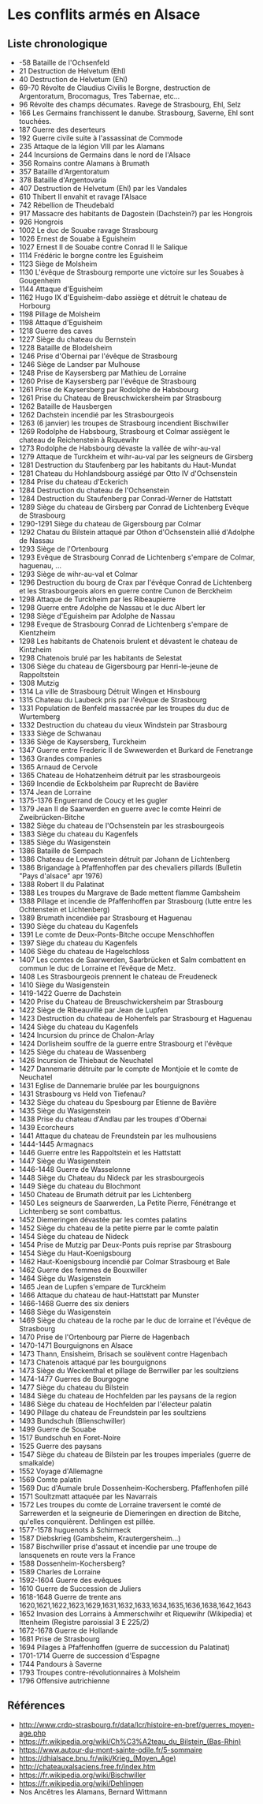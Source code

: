 # Les conflits armés en Alsace

## Liste chronologique

* -58 Bataille de l'Ochsenfeld
* 21 Destruction de Helvetum (Ehl)
* 40 Destruction de Helvetum (Ehl)
* 69-70 Révolte de Claudius Civilis le Borgne, destruction de Argentoratum, Brocomagus, Tres Tabernae, etc...
* 96 Révolte des champs décumates. Ravege de Strasbourg, Ehl, Selz
* 166 Les Germains franchissent le danube. Strasbourg, Saverne, Ehl sont touchées.
* 187 Guerre des deserteurs
* 192 Guerre civile suite à l'assassinat de Commode
* 235 Attaque de la légion VIII par les Alamans
* 244 Incursions de Germains dans le nord de l'Alsace
* 356 Romains contre Alamans à Brumath
* 357 Bataille d'Argentoratum
* 378 Bataille d'Argentovaria
* 407 Destruction de Helvetum (Ehl) par les Vandales
* 610 Thibert II envahit et ravage l'Alsace
* 742 Rébellion de Theudebald
* 917 Massacre des habitants de Dagostein (Dachstein?) par les Hongrois
* 926 Hongrois
* 1002 Le duc de Souabe ravage Strasbourg
* 1026 Ernest de Souabe à Eguisheim
* 1027 Ernest II de Souabe contre Conrad II le Salique
* 1114 Frédéric le borgne contre les Eguisheim
* 1123 Siège de Molsheim
* 1130 L'évêque de Strasbourg remporte une victoire sur les Souabes à Gougenheim
* 1144 Attaque d'Eguisheim
* 1162 Hugo IX d'Eguisheim-dabo assiège et détruit le chateau de Horbourg
* 1198 Pillage de Molsheim
* 1198 Attaque d'Eguisheim
* 1218 Guerre des caves
* 1227 Siège du chateau du Bernstein
* 1228 Bataille de Blodelsheim
* 1246 Prise d'Obernai par l'évêque de Strasbourg
* 1246 Siège de Landser par Mulhouse
* 1248 Prise de Kaysersberg par Mathieu de Lorraine
* 1260 Prise de Kaysersberg par l'évêque de Strasbourg
* 1261 Prise de Kaysersberg par Rodolphe de Habsbourg
* 1261 Prise du Chateau de Breuschwickersheim par Strasbourg
* 1262 Bataille de Hausbergen
* 1262 Dachstein incendié par les Strasbourgeois
* 1263 (6 janvier) les troupes de Strasbourg incendient Bischwiller
* 1269 Rodolphe de Habsbourg, Strasbourg et Colmar assiègent le chateau de Reichenstein à Riquewihr
* 1273 Rodolphe de Habsbourg dévaste la vallée de wihr-au-val
* 1279 Attaque de Turckheim et wihr-au-val par les seigneurs de Girsberg
* 1281 Destruction du Staufenberg par les habitants du Haut-Mundat
* 1281 Chateau du Hohlandsbourg assiégé par Otto IV d'Ochsenstein
* 1284 Prise du chateau d'Eckerich
* 1284 Destruction du chateau de l'Ochsenstein
* 1284 Destruction du Staufenberg par Conrad-Werner de Hattstatt
* 1289 Siège du chateau de Girsberg par Conrad de Lichtenberg Evèque de Strasbourg
* 1290-1291 Siège du chateau de Gigersbourg par Colmar
* 1292 Chatau du Bilstein attaqué par Othon d'Ochsenstein allié d'Adolphe de Nassau
* 1293 Siège de l'Ortenbourg
* 1293 Evêque de Strasbourg Conrad de Lichtenberg s'empare de Colmar, haguenau, ...
* 1293 Siège de wihr-au-val et Colmar
* 1296 Destruction du bourg de Crax par l'évêque Conrad de Lichtenberg et les Strasbourgeois alors en guerre contre Cunon de Berckheim
* 1298 Attaque de Turckheim par les Ribeaupierre
* 1298 Guerre entre Adolphe de Nassau et le duc Albert Ier
* 1298 Siège d'Eguisheim par Adolphe de Nassau
* 1298 Eveque de Strasbourg Conrad de Lichtenberg s'empare de Kientzheim
* 1298 Les habitants de Chatenois brulent et dévastent le chateau de Kintzheim
* 1298 Chatenois brulé par les habitants de Selestat
* 1306 Siège du chateau de Gigersbourg par Henri-le-jeune de Rappoltstein
* 1308 Mutzig 
* 1314 La ville de Strasbourg Détruit Wingen et Hinsbourg
* 1315 Chateau du Laubeck pris par l'évêque de Strasbourg
* 1331 Population de Benfeld massacrée par les troupes du duc de Wurtemberg
* 1332 Destruction du chateau du vieux Windstein par Strasbourg
* 1333 Siège de Schwanau
* 1336 Siège de Kaysersberg, Turckheim
* 1347 Guerre entre Frederic II de Swwewerden et Burkard de Fenetrange
* 1363 Grandes companies
* 1365 Arnaud de Cervole
* 1365 Chateau de Hohatzenheim détruit par les strasbourgeois
* 1369 Incendie de Eckbolsheim par Ruprecht de Bavière
* 1374 Jean de Lorraine
* 1375-1376 Enguerrand de Coucy et les gugler
* 1379 Jean II de Saarwerden en guerre avec le comte Heinri de Zweibrücken-Bitche
* 1382 Siège du chateau de l'Ochsenstein par les strasbourgeois
* 1383 Siège du chateau du Kagenfels
* 1385 Siège du Wasigenstein
* 1386 Bataille de Sempach
* 1386 Chateau de Loewenstein détruit par Johann de Lichtenberg
* 1386 Brigandage à Pfaffenhoffen par des chevaliers pillards (Bulletin "Pays d'alsace" apr 1976)
* 1388 Robert II du Palatinat
* 1388 Les troupes du Margrave de Bade mettent flamme Gambsheim
* 1388 Pillage et incendie de Pfaffenhoffen par Strasbourg (lutte entre les Ochtenstein et Lichtenberg)
* 1389 Brumath incendiée par Strasbourg et Haguenau
* 1390 Siège du chateau du Kagenfels
* 1391 Le comte de Deux-Ponts-Bitche occupe Menschhoffen
* 1397 Siège du chateau du Kagenfels
* 1406 Siège du chateau de Hagelschloss
* 1407 Les comtes de Saarwerden, Saarbrücken et Salm combattent en commun le duc de Lorraine et l’évêque de Metz.
* 1408 Les Strasbourgeois prennent le chateau de Freudeneck
* 1410 Siège du Wasigenstein
* 1419-1422 Guerre de Dachstein
* 1420 Prise du Chateau de Breuschwickersheim par Strasbourg
* 1422 Siège de Ribeauvillé par Jean de Lupfen
* 1423 Destruction du chateau de Hohenfels par Strasbourg et Haguenau
* 1424 Siège du chateau du Kagenfels
* 1424 Incursion du prince de Chalon-Arlay
* 1424 Dorlisheim souffre de la guerre entre Strasbourg et l'évêque
* 1425 Siège du chateau de Wassenberg
* 1426 Incursion de Thiebaut de Neuchatel
* 1427 Dannemarie détruite par le compte de Montjoie et le comte de Neuchatel
* 1431 Eglise de Dannemarie brulée par les bourguignons
* 1431 Strasbourg vs Held von Tiefenau?
* 1432 Siège du chateau du Spesbourg par Etienne de Bavière
* 1435 Siège du Wasigenstein
* 1438 Prise du chateau d'Andlau par les troupes d'Obernai
* 1439 Ecorcheurs
* 1441 Attaque du chateau de Freundstein par les mulhousiens
* 1444-1445 Armagnacs
* 1446 Guerre entre les Rappoltstein et les Hattstatt
* 1447 Siège du Wasigenstein
* 1446-1448 Guerre de Wasselonne
* 1448 Siège du Chateau du Nideck par les strasbourgeois
* 1449 Siège du chateau du Blochmont
* 1450 Chateau de Brumath détruit par les Lichtenberg
* 1450 Les seigneurs de Saarwerden, La Petite Pierre, Fénétrange et Lichtenberg se sont combattus.
* 1452 Diemeringen dévastée par les comtes palatins
* 1452 Siège du chateau de la petite pierre par le comte palatin
* 1454 Siège du chateau de Nideck
* 1454 Prise de Mutzig par Deux-Ponts puis reprise par Strasbourg
* 1454 Siège du Haut-Koenigsbourg
* 1462 Haut-Koenigsbourg incendié par Colmar Strasbourg et Bale
* 1462 Guerre des femmes de Bouxwiller
* 1464 Siège du Wasigenstein
* 1465 Jean de Lupfen s'empare de Turckheim
* 1466 Attaque du chateau de haut-Hattstatt par Munster
* 1466-1468 Guerre des six deniers
* 1468 Siège du Wasigenstein
* 1469 Siège du chateau de la roche par le duc de lorraine et l'évêque de Strasbourg
* 1470 Prise de l'Ortenbourg par Pierre de Hagenbach
* 1470-1471 Bourguignons en Alsace
* 1473 Thann, Ensisheim, Brisach se soulèvent contre Hagenbach
* 1473 Chatenois attaqué par les bourguignons
* 1473 Siège du Weckenthal et pillage de Berrwiller par les soultziens
* 1474-1477 Guerres de Bourgogne
* 1477 Siège du chateau du Bilstein
* 1484 Siège du chateau de Hochfelden par les paysans de la region
* 1486 Siège du chateau de Hochfelden par l'électeur palatin
* 1490 Pillage du chateau de Freundstein par les soultziens
* 1493 Bundschuh (Blienschwiller)
* 1499 Guerre de Souabe
* 1517 Bundschuh en Foret-Noire
* 1525 Guerre des paysans
* 1547 Siège du chateau de Bilstein par les troupes imperiales (guerre de smalkalde)
* 1552 Voyage d'Allemagne
* 1569 Comte palatin
* 1569 Duc d'Aumale brule Dossenheim-Kochersberg. Pfaffenhofen pillé    
* 1571 Soultzmatt attaquée par les Navarrais
* 1572 Les troupes du comte de Lorraine traversent le comté de Sarrewerden et la seigneurie de Diemeringen en direction de Bitche, qu'elles conquièrent. Dehlingen est pillée.
* 1577-1578 huguenots à Schirmeck
* 1587 Diebskrieg (Gambsheim, Krautergersheim...)
* 1587 Bischwiller prise d'assaut et incendie par une troupe de lansquenets en route vers la France
* 1588 Dossenheim-Kochersberg?
* 1589 Charles de Lorraine
* 1592-1604 Guerre des evêques
* 1610 Guerre de Succession de Juliers
* 1618-1648 Guerre de trente ans 1620,1621,1622,1623,1629,1631,1632,1633,1634,1635,1636,1638,1642,1643  
* 1652 Invasion des Lorrains à Ammerschwihr et Riquewihr (Wikipedia) et Ittenheim (Registre paroissial 3 E 225/2)
* 1672-1678 Guerre de Hollande
* 1681 Prise de Strasbourg
* 1694 Pilages à Pfaffenhoffen (guerre de succession du Palatinat)
* 1701-1714 Guerre de succession d'Espagne
* 1744 Pandours à Saverne
* 1793 Troupes contre-révolutionnaires à Molsheim
* 1796 Offensive autrichienne 

## Références

* http://www.crdp-strasbourg.fr/data/lcr/histoire-en-bref/guerres_moyen-age.php
* https://fr.wikipedia.org/wiki/Ch%C3%A2teau_du_Bilstein_(Bas-Rhin)
* https://www.autour-du-mont-sainte-odile.fr/5-sommaire
* https://dhialsace.bnu.fr/wiki/Krieg_(Moyen_Age)
* http://chateauxalsaciens.free.fr/index.htm
* https://fr.wikipedia.org/wiki/Bischwiller
* https://fr.wikipedia.org/wiki/Dehlingen
* Nos Ancêtres les Alamans, Bernard Wittmann